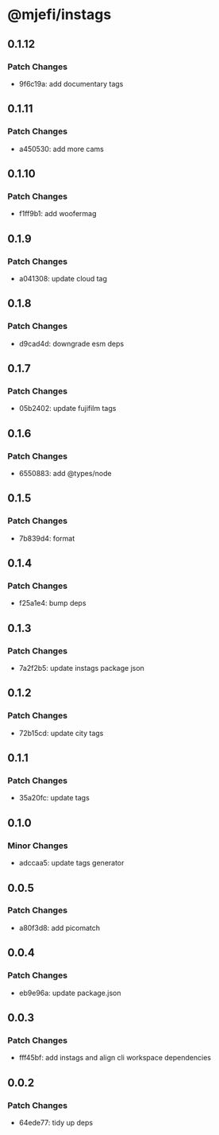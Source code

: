 # @mjefi/instags

## 0.1.12

### Patch Changes

- 9f6c19a: add documentary tags

## 0.1.11

### Patch Changes

- a450530: add more cams

## 0.1.10

### Patch Changes

- f1ff9b1: add woofermag

## 0.1.9

### Patch Changes

- a041308: update cloud tag

## 0.1.8

### Patch Changes

- d9cad4d: downgrade esm deps

## 0.1.7

### Patch Changes

- 05b2402: update fujifilm tags

## 0.1.6

### Patch Changes

- 6550883: add @types/node

## 0.1.5

### Patch Changes

- 7b839d4: format

## 0.1.4

### Patch Changes

- f25a1e4: bump deps

## 0.1.3

### Patch Changes

- 7a2f2b5: update instags package json

## 0.1.2

### Patch Changes

- 72b15cd: update city tags

## 0.1.1

### Patch Changes

- 35a20fc: update tags

## 0.1.0

### Minor Changes

- adccaa5: update tags generator

## 0.0.5

### Patch Changes

- a80f3d8: add picomatch

## 0.0.4

### Patch Changes

- eb9e96a: update package.json

## 0.0.3

### Patch Changes

- fff45bf: add instags and align cli workspace dependencies

## 0.0.2

### Patch Changes

- 64ede77: tidy up deps
